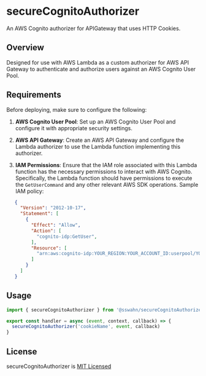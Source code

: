 # secureCognitoAuthorizer
An AWS Cognito authorizer for APIGateway that uses HTTP Cookies.

## Overview

Designed for use with AWS Lambda as a custom authorizer for AWS API Gateway to authenticate and authorize users against an AWS Cognito User Pool.

## Requirements

Before deploying, make sure to configure the following:

1. **AWS Cognito User Pool**: Set up an AWS Cognito User Pool and configure it with appropriate security settings.

2. **AWS API Gateway**: Create an AWS API Gateway and configure the Lambda authorizer to use the Lambda function implementing this authorizer.

3. **IAM Permissions**: Ensure that the IAM role associated with this Lambda function has the necessary permissions to interact with AWS Cognito. Specifically, the Lambda function should have permissions to execute the `GetUserCommand` and any other relevant AWS SDK operations. Sample IAM policy:

```json
   {
     "Version": "2012-10-17",
     "Statement": [
       {
         "Effect": "Allow",
         "Action": [
           "cognito-idp:GetUser",
         ],
         "Resource": [
           "arn:aws:cognito-idp:YOUR_REGION:YOUR_ACCOUNT_ID:userpool/YOUR_USER_POOL_ID"
         ]
       }
     ]
   }
```
## Usage  

```javascript
import { secureCognitoAuthorizer } from '@sswahn/secureCognitoAuthorizer'

export const handler = async (event, context, callback) => {
  secureCognitoAuthorizer('cookieName', event, callback)
}
```

## License
secureCognitoAuthorizer is [MIT Licensed](https://github.com/sswahn/secureCognitoAuthorizer/blob/main/LICENSE)
